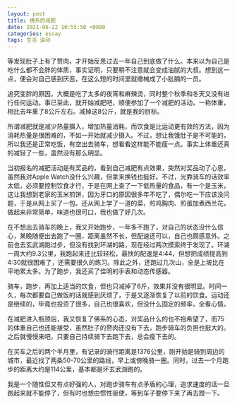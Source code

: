 ```yaml
---
layout: post
title: 佛系的减肥
date: 2021-06-22 10:55:50 +0800
categories: essay
tags: 生活 运动
---
```


等发现肚子上有了赘肉，才开始反思过去一年自己到底做了什么。本来以为自己是吃什么都不会胖的体质，事实证明，只要稍不注意就会变成油腻的大叔。想到这一点，便会对自己感到厌恶，在这么短的时间里就缴械成了小肚腩的一员。

追究变胖的原因，大概是吃了太多的夜宵和麻辣烫，同时整个秋季和冬天又没有进行任何运动。事已至此，就开始减肥吧，顺便参加了一个减肥的活动，一称体重，相比去年重了8公斤左右。减掉这8公斤，就是我的目标。

所谓减肥就是减少热量摄入，增加热量消耗，而饮食是比运动更有效的方法，因为消耗热量是很困难的，不如一开始就减少摄入。不过，想让我饿肚子是不可能的，所以我还是正常吃饭，有空出去骑车，想看看这样能不能瘦一点。事实上体重还真的减轻了一些，虽然没有那么明显。

当初报名的减肥活动是有奖品的，看到自己减肥有点效果，突然对奖品动了心思，虽然我对Apple Watch没什么兴趣，但拿来换钱也挺好。不过，光靠骑车的话效率太低，必须要控制饮食才行，于是在网上查了一下低热量的食品，有一个是玉米，这让我想到老家的玉米煎饼，因为牙口的原因很多年不吃了，偶尔吃一下应该没问题，于是从网上买了一包。还从网上学了一道的菜，煎鸡胸肉、煎蛋加煮西兰花，做起来非常简单，味道也很可口，我也做了好几次。

在不想出去骑车的晚上，我又开始跑步，一年多不跑了，对自己的状态没什么信心，某晚随便出去跑了一圈，距离虽然不长，但配速还可以，自己也颇感意外。之前也去玄武湖跑过步，但没有找到环湖的路，现在经过两次摸索终于发现了。环湖一周大约9.3公里，我跑起来还比较轻松，最快的配速是4:44，但想把成绩提高到4:30就很困难了，还需要很久的练习。除此之外，还跑过几次山，全是上坡比在平地累太多。为了跑步，我还买了佳明的手表和动态传感器。

骑车，跑步，再加上适当的饮食，但也只减掉了6斤，效果并没有很明显。时间一久，每次都要自己做饭的话就感到厌烦了，于是又逐渐恢复了以前的饮食。运动还是继续的，毕竟也投资了很多，自己也很喜欢，但没什么固定的频率，全看心情。

在减肥进入瓶颈后，我又恢复了佛系的心态，对奖品什么的也不抱希望了，而75的体重自己也还能接受，虽然肚子的赘肉还没有下去，跑步骑车的负担也挺大的。之后就慢慢来吧，只要自己持续骑下去跑下去，总会瘦下去的。

在买车之后的两个半月里，有记录的骑行距离是1376公里，刚开始是骑到周边的城市，最近找了两条50-70公里的路线，早上或傍晚骑一圈。同时，过去一个月跑步的距离大约是114公里，基本都是环玄武湖跑的。

我是一个随性但又有点好强的人，对跑步骑车有点矛盾的心理，追求速度的话一旦跑起来就不能停了，但有时也想由惯性驱使，等到车子要停下来了再去蹬一下。